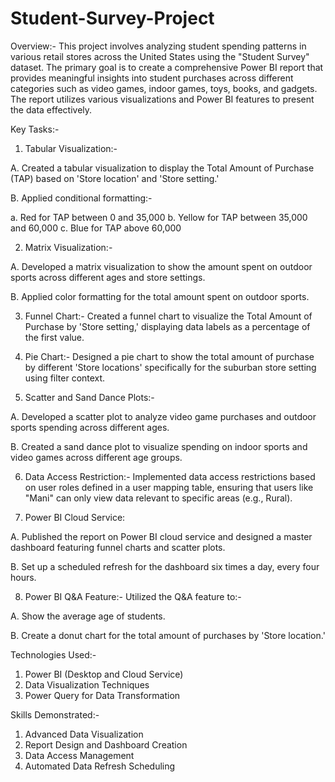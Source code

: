 # Student-Survey-Project

Overview:- This project involves analyzing student spending patterns in various retail stores across the United States using the "Student Survey" dataset. The primary goal is to create a comprehensive Power BI report that provides meaningful insights into student purchases across different categories such as video games, indoor games, toys, books, and gadgets. The report utilizes various visualizations and Power BI features to present the data effectively.

Key Tasks:-

1. Tabular Visualization:-

A. Created a tabular visualization to display the Total Amount of Purchase (TAP) based on 'Store location' and 'Store setting.'

B. Applied conditional formatting:-

a. Red for TAP between 0 and 35,000   b. Yellow for TAP between 35,000 and 60,000   c. Blue for TAP above 60,000

2. Matrix Visualization:-

A. Developed a matrix visualization to show the amount spent on outdoor sports across different ages and store settings.

B. Applied color formatting for the total amount spent on outdoor sports.

3. Funnel Chart:- Created a funnel chart to visualize the Total Amount of Purchase by 'Store setting,' displaying data labels as a percentage of the first value.

4. Pie Chart:- Designed a pie chart to show the total amount of purchase by different 'Store locations' specifically for the suburban store setting using filter context.

5. Scatter and Sand Dance Plots:-

A. Developed a scatter plot to analyze video game purchases and outdoor sports spending across different ages.

B. Created a sand dance plot to visualize spending on indoor sports and video games across different age groups.

6. Data Access Restriction:- Implemented data access restrictions based on user roles defined in a user mapping table, ensuring that users like "Mani" can only view data relevant to specific areas (e.g., Rural).

7. Power BI Cloud Service:

A. Published the report on Power BI cloud service and designed a master dashboard featuring funnel charts and scatter plots.

B. Set up a scheduled refresh for the dashboard six times a day, every four hours.

8. Power BI Q&A Feature:- Utilized the Q&A feature to:-

A. Show the average age of students.

B. Create a donut chart for the total amount of purchases by 'Store location.'

Technologies Used:-

1. Power BI (Desktop and Cloud Service)
2. Data Visualization Techniques
3. Power Query for Data Transformation

Skills Demonstrated:-

1. Advanced Data Visualization
2. Report Design and Dashboard Creation
3. Data Access Management
4. Automated Data Refresh Scheduling
